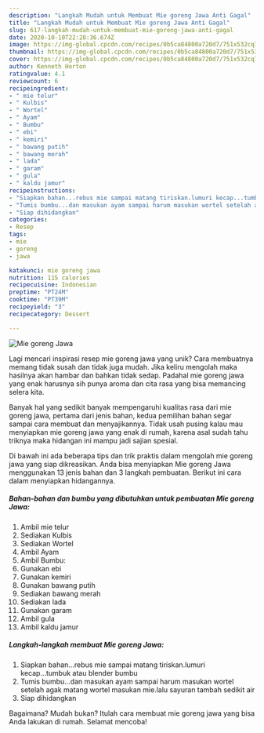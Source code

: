```yaml
---
description: "Langkah Mudah untuk Membuat Mie goreng Jawa Anti Gagal"
title: "Langkah Mudah untuk Membuat Mie goreng Jawa Anti Gagal"
slug: 617-langkah-mudah-untuk-membuat-mie-goreng-jawa-anti-gagal
date: 2020-10-10T22:28:36.674Z
image: https://img-global.cpcdn.com/recipes/0b5ca84800a720d7/751x532cq70/mie-goreng-jawa-foto-resep-utama.jpg
thumbnail: https://img-global.cpcdn.com/recipes/0b5ca84800a720d7/751x532cq70/mie-goreng-jawa-foto-resep-utama.jpg
cover: https://img-global.cpcdn.com/recipes/0b5ca84800a720d7/751x532cq70/mie-goreng-jawa-foto-resep-utama.jpg
author: Kenneth Horton
ratingvalue: 4.1
reviewcount: 6
recipeingredient:
- " mie telur"
- " Kulbis"
- " Wortel"
- " Ayam"
- " Bumbu"
- " ebi"
- " kemiri"
- " bawang putih"
- " bawang merah"
- " lada"
- " garam"
- " gula"
- " kaldu jamur"
recipeinstructions:
- "Siapkan bahan...rebus mie sampai matang tiriskan.lumuri kecap...tumbuk atau blender bumbu"
- "Tumis bumbu...dan masukan ayam sampai harum masukan wortel setelah agak matang wortel masukan mie.lalu sayuran tambah sedikit air"
- "Siap dihidangkan"
categories:
- Resep
tags:
- mie
- goreng
- jawa

katakunci: mie goreng jawa 
nutrition: 115 calories
recipecuisine: Indonesian
preptime: "PT24M"
cooktime: "PT39M"
recipeyield: "3"
recipecategory: Dessert

---
```



![Mie goreng Jawa](https://img-global.cpcdn.com/recipes/0b5ca84800a720d7/751x532cq70/mie-goreng-jawa-foto-resep-utama.jpg)

Lagi mencari inspirasi resep mie goreng jawa yang unik? Cara membuatnya memang tidak susah dan tidak juga mudah. Jika keliru mengolah maka hasilnya akan hambar dan bahkan tidak sedap. Padahal mie goreng jawa yang enak harusnya sih punya aroma dan cita rasa yang bisa memancing selera kita.



Banyak hal yang sedikit banyak mempengaruhi kualitas rasa dari mie goreng jawa, pertama dari jenis bahan, kedua pemilihan bahan segar sampai cara membuat dan menyajikannya. Tidak usah pusing kalau mau menyiapkan mie goreng jawa yang enak di rumah, karena asal sudah tahu triknya maka hidangan ini mampu jadi sajian spesial.


Di bawah ini ada beberapa tips dan trik praktis dalam mengolah mie goreng jawa yang siap dikreasikan. Anda bisa menyiapkan Mie goreng Jawa menggunakan 13 jenis bahan dan 3 langkah pembuatan. Berikut ini cara dalam menyiapkan hidangannya.

<!--inarticleads1-->

##### Bahan-bahan dan bumbu yang dibutuhkan untuk pembuatan Mie goreng Jawa:

1. Ambil  mie telur
1. Sediakan  Kulbis
1. Sediakan  Wortel
1. Ambil  Ayam
1. Ambil  Bumbu:
1. Gunakan  ebi
1. Gunakan  kemiri
1. Gunakan  bawang putih
1. Sediakan  bawang merah
1. Sediakan  lada
1. Gunakan  garam
1. Ambil  gula
1. Ambil  kaldu jamur




<!--inarticleads2-->

##### Langkah-langkah membuat Mie goreng Jawa:

1. Siapkan bahan...rebus mie sampai matang tiriskan.lumuri kecap...tumbuk atau blender bumbu
1. Tumis bumbu...dan masukan ayam sampai harum masukan wortel setelah agak matang wortel masukan mie.lalu sayuran tambah sedikit air
1. Siap dihidangkan




Bagaimana? Mudah bukan? Itulah cara membuat mie goreng jawa yang bisa Anda lakukan di rumah. Selamat mencoba!
